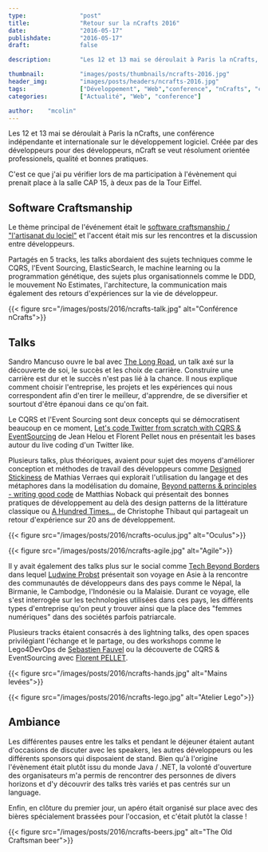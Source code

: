 ```yaml
---
type:               "post"
title:              "Retour sur la nCrafts 2016"
date:               "2016-05-17"
publishdate:        "2016-05-17"
draft:              false

description:        "Les 12 et 13 mai se déroulait à Paris la nCrafts, une conférence indépendante et internationale sur le développement logiciel."

thumbnail:          "images/posts/thumbnails/ncrafts-2016.jpg"
header_img:         "images/posts/headers/ncrafts-2016.jpg"
tags:               ["Développement", "Web","conference", "nCrafts", "craftsmanship"]
categories:         ["Actualité", "Web", "conference"]

author:    "mcolin"
---
```


Les 12 et 13 mai se déroulait à Paris la nCrafts, une conférence indépendante et internationale sur le développement logiciel.<!--more--> Créée par des développeurs pour des développeurs, nCraft se veut résolument orientée professionels, qualité et bonnes pratiques.

C'est ce que j'ai pu vérifier lors de ma participation à l'évènement qui prenait place à la salle CAP 15, à deux pas de la Tour Eiffel.

## Software Craftsmanship

Le thème principal de l'événement était le [software craftsmanship / "l'artisanat du lociel"](https://fr.wikipedia.org/wiki/Software_craftsmanship) et l'accent était mis sur les rencontres et la discussion entre développeurs.

Partagés en 5 tracks, les talks abordaient des sujets techniques comme le CQRS, l'Event Sourcing, ElasticSearch, le machine learning ou la programmation génétique, des sujets plus organisationnels comme le DDD, le mouvement No Estimates, l'architecture, la communication mais également des retours d'expériences sur la vie de développeur.

<p class="text-center">
    {{< figure src="/images/posts/2016/ncrafts-talk.jpg" alt="Conférence nCrafts">}}
</p>

## Talks

Sandro Mancuso ouvre le bal avec [The Long Road](http://ncrafts.io/speaker/sandromancuso), un talk axé sur la découverte de soi, le succès et les choix de carrière. Construire une carrière est dur et le succès n'est pas lié à la chance. Il nous explique comment choisir l'entreprise, les projets et les expériences qui nous correspondent afin d'en tirer le meilleur, d'apprendre, de se diversifier et sourtout d'être épanoui dans ce qu'on fait.

Le CQRS et l'Event Sourcing sont deux concepts qui se démocratisent beaucoup en ce moment, [Let's code Twitter from scratch with CQRS & EventSourcing](http://ncrafts.io/speaker/florentpellet) de Jean Helou et Florent Pellet nous en présentait les bases autour du live coding d'un Twitter like.

Plusieurs talks, plus théoriques, avaient pour sujet des moyens d'améliorer conception et méthodes de travail des développeurs comme [Designed Stickiness](https://speakerdeck.com/mathiasverraes/designed-stickiness) de Mathias Verraes qui explorait l'utilisation du langage et des métaphores dans la modélisation du domaine, [Beyond patterns & principles - writing good code](http://ncrafts.io/speaker/matthiasnoback) de Matthias Noback qui présentait des bonnes pratiques de développement au delà des design patterns de la littérature classique ou [A Hundred Times...](http://ncrafts.io/speaker/ToF_) de Christophe Thibaut qui partageait un retour d'expérience sur 20 ans de développement.

<div class=row>
	<div class="col-lg-6 col-md-6 col-sm-6 col-xs-6">
		<p class="text-center">
		    {{< figure src="/images/posts/2016/ncrafts-oculus.jpg" alt="Oculus">}}
		</p>
	</div>
	<div class="col-lg-6 col-md-6 col-sm-6 col-xs-6">
		<p class="text-center">
		    {{< figure src="/images/posts/2016/ncrafts-agile.jpg" alt="Agile">}}
		</p>
	</div>
</div>

Il y avait également des talks plus sur le social comme [Tech Beyond Borders](http://techbeyondborders.com/fr/) dans lequel [Ludwine Probst](https://twitter.com/nivdul) présentait son voyage en Asie à la rencontre des communautés de développeurs dans des pays comme le Népal, la Birmanie, le Cambodge, l'Indonésie ou la Malaisie. Durant ce voyage, elle s'est interrogée sur les technologies utilisées dans ces pays, les différents types d'entreprise qu'on peut y trouver ainsi que la place des "femmes numériques" dans des sociétés parfois patriarcale.

Plusieurs tracks étaient consacrés à des lightning talks, des open spaces privilégiant l'échange et le partage, ou des workshops comme le Lego4DevOps de [Sebastien Fauvel](https://twitter.com/sebfauvel) ou la découverte de CQRS & EventSourcing avec [Florent PELLET](https://twitter.com/florentpellet).

<div class=row>
	<div class="col-lg-6 col-md-6 col-sm-6 col-xs-6">
		<p class="text-center">
		    {{< figure src="/images/posts/2016/ncrafts-hands.jpg" alt="Mains levées">}}
		</p>
	</div>
	<div class="col-lg-6 col-md-6 col-sm-6 col-xs-6">
		<p class="text-center">
		    {{< figure src="/images/posts/2016/ncrafts-lego.jpg" alt="Atelier Lego">}}
		</p>
	</div>
</div>

## Ambiance

Les différentes pauses entre les talks et pendant le déjeuner étaient autant d'occasions de discuter avec les speakers, les autres développeurs ou les différents sponsors qui disposaient de stand. Bien qu'à l'origine l'évènement était plutôt issu du monde Java / .NET, la volonté d'ouverture des organisateurs m'a permis de rencontrer des personnes de divers horizons et d'y découvrir des talks très variés et pas centrés sur un language.

Enfin, en clôture du premier jour, un apéro était organisé sur place avec des bières spécialement brassées pour l'occasion, et c'était plutôt la classe !

<p class="text-center">
    {{< figure src="/images/posts/2016/ncrafts-beers.jpg" alt="The Old Craftsman beer">}}
</p>
